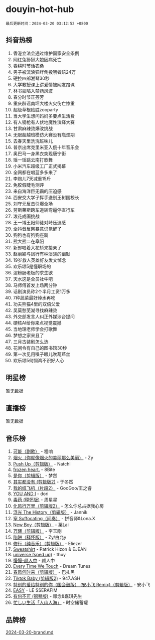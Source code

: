# douyin-hot-hub

`最后更新时间：2024-03-20 03:12:52 +0800`

## 抖音热榜

1. 香港立法会通过维护国家安全条例
1. 网红兔狲狲大娘因病死亡
1. 春耕时节话农桑
1. 男子被流浪猫绊倒投喂者赔24万
1. 硬控四郎湘琴30秒
1. 大学教授课上讲爱情被网友蹭课
1. 林书豪陷入禁药风波
1. 春分时节正芬芳
1. 重庆辟谣南坪大楼火灾伤亡惨重
1. 超级草根险胜zooparty
1. 当大学生想问妈妈多要点生活费
1. 有人钢枪有人伏地魔性演绎大赛
1. 甘肃麻辣烫爆改挑战
1. 无限超越班模仿大赛没有瓶颈期
1. 去春天里洗洗班味儿
1. 普京出席克里米亚入俄十年音乐会
1. 奥巴马一身黑衣突现唐宁街
1. 瑶一瑶跳云南打歌舞
1. 小米汽车超级工厂正式揭幕
1. 全网都在唱蓝多多来了
1. 李炮儿7天减重15斤
1. 免胶假睫毛测评
1. 来自海洋巨无霸的压迫感
1. 西安交大学子挥手送别王树国校长
1. 刘守元反击引爆全场
1. 劳斯莱斯跨车道转弯逼停直行车
1. 泼花成画挑战
1. 王一博王阳师徒对峙压迫感
1. 全抖音反网暴意识觉醒了
1. 狗狗也有狗狗座骑
1. 熊大熊二在阜阳
1. 新郎唱着大花轿来接亲了
1. 赵丽颖与凤行有种淡淡的幽默
1. 19岁救人英雄好友发文悼念
1. 欢乐颂5是懂职场的
1. 淀粉肠老板的求生欲
1. 天水这是全员社牛吧
1. 马师傅首发上场两分钟
1. 话剧演员称2个半月工资1万多
1. 7种蔬菜最好焯水再吃
1. 功夫熊猫4里的双倍父爱
1. 吴莫愁芜湖寻找麻辣烫
1. 外交部发言人纠正外媒涉台提问
1. 硬核AI给你来点视觉震撼
1. 当地理老师学会打歌舞
1. 梦想之家来且了
1. 三月古装剧怎么选
1. 花间令有自己的图书馆30秒
1. 第一次见用嗓子眼儿吹葫芦丝
1. 欢乐颂5何悯鸿不识好人心

## 明星榜

暂无数据

## 直播榜

暂无数据

## 音乐榜

1. [可能（副歌）](https://sf6-cdn-tos.douyinstatic.com/obj/tos-cn-ve-2774/cde1731888894259b333569393c2fb51) - 程响
1. [烟火（你就像烟火的美丽那么美丽）](https://sf3-cdn-tos.douyinstatic.com/obj/tos-cn-ve-2774/oAO9ggQMdM8D1dpPfLvFaVQw0xXeWzFweHCR9A) - Zy
1. [Push Up（剪辑版）](https://sf5-hl-cdn-tos.douyinstatic.com/obj/tos-cn-ve-2774/oUZ8lAerCPgMmOQlO6CfhjyIIBRt81GjNgzqt4) - Natchi
1. [frozen heart.](https://sf5-hl-cdn-tos.douyinstatic.com/obj/tos-cn-ve-2774/oIIWJfyjIACZA9zQMtnJ6hQQhFC4vhCupoRBsO) - 8Bite
1. [是你（剪辑版）](https://sf5-hl-cdn-tos.douyinstatic.com/obj/tos-cn-ve-2774/46019dae783c4c969944217fe1cfafc4) - 梦然
1. [其实都没有 (剪辑版2)](https://sf5-hl-cdn-tos.douyinstatic.com/obj/tos-cn-ve-2774/oEBNQenHZtBhxYjGgUDQk0BCHTigQafgFlbQ7k) - 于冬然
1. [我的纸飞机（片段2）](https://sf6-cdn-tos.douyinstatic.com/obj/tos-cn-ve-2774/oM2ZrKcg2CD5AeRB2gkeXOFB1IxAGJdZPazYHf) - GooGoo/王之睿
1. [YOU AND I](https://sf5-hl-cdn-tos.douyinstatic.com/obj/tos-cn-ve-2774/owHneC9pQaAQy2eFQdrfDbsugDhXJYFWBDZzAH) - dori
1. [毒药 (释怀版)](https://sf5-hl-cdn-tos.douyinstatic.com/obj/tos-cn-ve-2774/oYILMEAzspdZBIzy4frJNB8ZHPHWAhiwowd4Ad) - 周星星
1. [化风行万里（剪辑版2）](https://sf5-hl-cdn-tos.douyinstatic.com/obj/tos-cn-ve-2774/oEWQJsIQhzBfrhMgczsZDgNaiFzvgAwMHPtyTB) - 怎么你总占据我心房
1. [浮光 The History（剪辑版）](https://sf5-hl-cdn-tos.douyinstatic.com/obj/tos-cn-ve-2774/oIkABGgUD0nCgDneOBBKSj79UBoAZtQjIi3fbl) - Jannik
1. [窒 Suffocating（间奏）](https://sf6-cdn-tos.douyinstatic.com/obj/tos-cn-ve-2774/oUtBYAhssQz2sxQrNTY6fxtgNBhJ1yMWh7IlWS) - 拼音师&Lona.X
1. [New Boy（剪辑版）](https://sf5-hl-cdn-tos.douyinstatic.com/obj/tos-cn-ve-2774/oAozkaGFcPxBerw7nBQfYf8z6CgCZAblDka2cl) - 莱Lai
1. [万疆（剪辑版）](https://sf5-hl-cdn-tos.douyinstatic.com/obj/tos-cn-ve-2774/ooG7oVgFlDTelKCjCsTTobQvbdtj1BBQXnfZd8) - 李玉刚
1. [陷阱（释怀版）](https://sf5-hl-cdn-tos.douyinstatic.com/obj/tos-cn-ve-2774/oE8C21LeZrzKLDFfQYgMzx4GAIHageG5IzayY7) - Zy/白允y
1. [修行（纯音乐）（剪辑版）](https://sf6-cdn-tos.douyinstatic.com/obj/tos-cn-ve-2774/oconjmgByUNptBMJQHMAjSTCDeDxaSDQxgbeZk) - Eliezer
1. [Sweatshirt](https://sf5-hl-cdn-tos.douyinstatic.com/obj/tos-cn-ve-2774/oIljDAEhoLZWOUjICBfkC4Uzg1QB1BFgNfItyL) - Patrick Hizon & EJEAN
1. [universe (sped up)](https://sf6-cdn-tos.douyinstatic.com/obj/tos-cn-ve-2774/oIQnurQLDCsdYeegkM4CKuVb23MZBXtX6QB8bv) - thuy
1. [慢慢-颜人中](https://sf3-cdn-tos.douyinstatic.com/obj/tos-cn-ve-2774/ocjHNfBXdBxQNC8ZGAeoLMFTUgtBg8bkExunDC) - 颜人中
1. [Every Time We Touch](https://sf3-cdn-tos.douyinstatic.com/obj/tos-cn-ve-2774/ogN6lUKQeBBfEVhIOMikG1CcJjugxk1tztZyhP) - Dream Tunes
1. [春风何时来（剪辑版）](https://sf5-hl-cdn-tos.douyinstatic.com/obj/tos-cn-ve-2774/owVZktEaoxHvc3Qbtf20XZgIDfCsFBLavBTl1M) - 巴扎黑
1. [Tiktok Baby (剪辑版2)](https://sf5-hl-cdn-tos.douyinstatic.com/obj/tos-cn-ve-2774/409234e9be76489d9e51cf47453104f6) - 947.ASH
1. [特别的爱给特别的你（国会鼓版） (安小飞 Remix)（剪辑版）](https://sf5-hl-cdn-tos.douyinstatic.com/obj/tos-cn-ve-2774/5d58984f252449de868a9b52f362d751) - 安小飞
1. [EASY](https://sf6-cdn-tos.douyinstatic.com/obj/tos-cn-ve-2774/o0YWmCNo0QdVFEYlu0FfBBgNSie9S0Q5ZqDltv) - LE SSERAFIM
1. [有何不可 (钢琴版)](https://sf5-hl-cdn-tos.douyinstatic.com/obj/tos-cn-ve-2774/7bee6314dd404650b8923035b853e5ee) - 祁念&嘉琪先生
1. [忙しい生活「人山人海」](https://sf6-cdn-tos.douyinstatic.com/obj/tos-cn-ve-2774/85e45ba5b18b40789757286816d99665) - 时空储蓄罐

## 品牌榜

[2024-03-20-brand.md](2024-03-20-brand.md)
